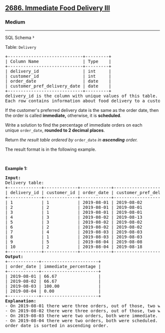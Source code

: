 <h2><a href="https://leetcode.com/problems/immediate-food-delivery-iii/">2686. Immediate Food Delivery III</a></h2><h3>Medium</h3><hr><div class="sql-schema-wrapper__3VBi"><a class="sql-schema-link__3cEg">SQL Schema<svg viewBox="0 0 24 24" width="1em" height="1em" class="icon__1Md2"><path fill-rule="evenodd" d="M10 6L8.59 7.41 13.17 12l-4.58 4.59L10 18l6-6z"></path></svg></a></div><div><p>Table: <code>Delivery</code></p>

<pre>+-----------------------------+---------+
| Column Name                 | Type    |
+-----------------------------+---------+
| delivery_id                 | int     |
| customer_id                 | int     |
| order_date                  | date    |
| customer_pref_delivery_date | date    |
+-----------------------------+---------+
delivery_id is the column with unique values of this table.
Each row contains information about food delivery to a customer that makes an order at some date and specifies a preferred delivery date (on the order date or after it).
</pre>

<p>If the customer's preferred delivery date is the same as the order date, then the order is called <strong>immediate,</strong>&nbsp;otherwise, it is <strong>scheduled</strong>.</p>

<p>Write a solution&nbsp;to find the percentage of immediate orders on each unique&nbsp;<code>order_date</code>, <strong>rounded to 2 decimal places</strong>.&nbsp;</p>

<p>Return <em>the result table ordered by</em> <code>order_date</code> <em>in <strong>ascending</strong> order.</em></p>

<p>The&nbsp;result format is in the following example.</p>

<p>&nbsp;</p>
<p><strong class="example">Example 1:</strong></p>

<pre><strong>Input:</strong> 
Delivery table:
+-------------+-------------+------------+-----------------------------+
| delivery_id | customer_id | order_date | customer_pref_delivery_date |
+-------------+-------------+------------+-----------------------------+
| 1           | 1           | 2019-08-01 | 2019-08-02                  |
| 2           | 2           | 2019-08-01 | 2019-08-01                  |
| 3           | 1           | 2019-08-01 | 2019-08-01                  |
| 4           | 3           | 2019-08-02 | 2019-08-13                  |
| 5           | 3           | 2019-08-02 | 2019-08-02                  |
| 6           | 2           | 2019-08-02 | 2019-08-02                  |
| 7           | 4           | 2019-08-03 | 2019-08-03                  |
| 8           | 1           | 2019-08-03 | 2019-08-03                  |
| 9           | 5           | 2019-08-04 | 2019-08-08                  |
| 10          | 2           | 2019-08-04 | 2019-08-18                  |
+-------------+-------------+------------+-----------------------------+
<strong>Output:</strong> 
+------------+----------------------+
| order_date | immediate_percentage |
+------------+----------------------+
| 2019-08-01 | 66.67                |
| 2019-08-02 | 66.67                |
| 2019-08-03 | 100.00               |
| 2019-08-04 | 0.00                 |
+------------+----------------------+
<strong>Explanation:</strong> 
- On 2019-08-01 there were three orders, out of those, two were immediate and one was scheduled. So, immediate percentage for that date was 66.67.
- On 2019-08-02 there were three orders, out of those, two were immediate and one was scheduled. So, immediate percentage for that date was 66.67.
- On 2019-08-03 there were two orders, both were immediate. So, the immediate percentage for that date was 100.00.
- On 2019-08-04 there were two orders, both were scheduled. So, the immediate percentage for that date was 0.00.
order_date is sorted in ascending order.
</pre>
</div>
